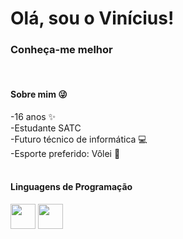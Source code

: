 <h1> Olá, sou o Vinícius! </h1>
<h3>Conheça-me melhor</h3>

<br>

<div> 
<h4>Sobre mim 😜</h4>
-16 anos ✨ <br>
-Estudante SATC <br> 
-Futuro técnico de informática 💻 <br>
-Esporte preferido: Vôlei 🏐 <br>
</div>

<br>

<div> 
<h4>Linguagens de Programação</h4>
<img height="40em"src="https://cdn.jsdelivr.net/gh/devicons/devicon/icons/python/python-original.svg" /> 
<img height="40em"src="https://cdn.jsdelivr.net/gh/devicons/devicon/icons/html5/html5-original.svg" />
</div>
